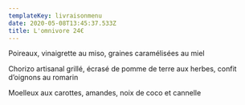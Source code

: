 ```yaml
---
templateKey: livraisonmenu
date: 2020-05-08T13:45:37.533Z
title: L'omnivore 24€
---
```

Poireaux, vinaigrette au miso, graines caramélisées au miel

Chorizo artisanal grillé, écrasé de pomme de terre aux herbes, confit d’oignons au romarin

Moelleux aux carottes, amandes, noix de coco et cannelle